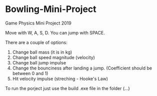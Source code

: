 # Bowling-Mini-Project
Game Physics Mini Project 2019

Move with W, A, S, D.
You can jump with SPACE.

There are a couple of options:
1. Change ball mass (it is in kg)
2. Change ball speed magnitude (velocity)
3. Change ball jump impulse
4. Change the bounciness after landing a jump. (Coefficient should be between 0 and 1)
5. Hit velocity impulse (streching - Hooke's Law)

To run the porject just use the build .exe file in the folder (...)
